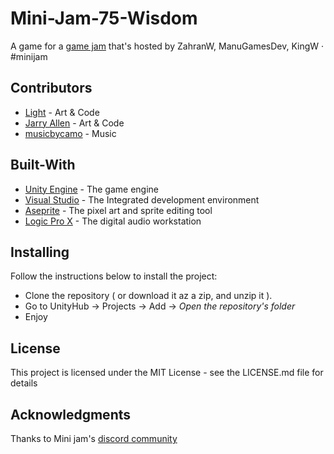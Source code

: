# Mini-Jam-75-Wisdom
A game for a [game jam](https://itch.io/jam/mini-jam-75-wisdom) that's hosted by ZahranW, ManuGamesDev, KingW · #minijam

## Contributors
* [Light](https://twitter.com/T3amJoy) - Art &amp; Code
* [Jarry Allen](https://twitter.com/TomWalat) - Art &amp; Code
* [musicbycamo](https://www.instagram.com/musicbycamo/) - Music

## Built-With
* [Unity Engine](https://unity.com/) - The game engine
* [Visual Studio](https://visualstudio.microsoft.com/) - The Integrated development environment
* [Aseprite](https://www.aseprite.org/) - The pixel art and sprite editing tool
* [Logic Pro X](https://www.apple.com/ae/logic-pro/) - The digital audio workstation

## Installing
Follow the instructions below to install the project:
* Clone the repository ( or download it az a zip, and unzip it ).
* Go to UnityHub -> Projects -> Add -> *Open the repository's folder*
* Enjoy

## License
This project is licensed under the MIT License - see the LICENSE.md file for details

## Acknowledgments
Thanks to Mini jam's [discord community](https://discord.gg/v9kUe5A)
